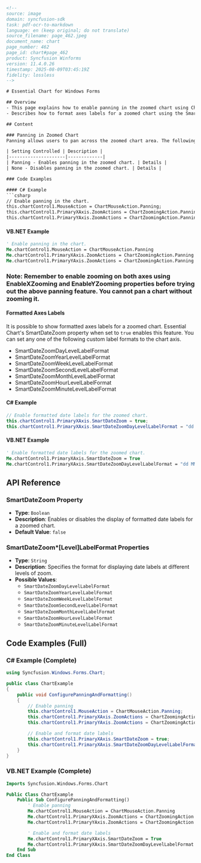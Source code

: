 ```html
<!--    
source: image
domain: syncfusion-sdk
task: pdf-ocr-to-markdown
language: en (keep original; do not translate)
source_filename: page_462.jpeg
document_name: chart
page_number: 462
page_id: chart#page_462
product: Syncfusion Winforms
version: 11.4.0.26
timestamp: 2025-08-09T03:45:19Z
fidelity: lossless
-->

# Essential Chart for Windows Forms

## Overview
- This page explains how to enable panning in the zoomed chart using ChartControl's mouse and axis properties.
- Describes how to format axes labels for a zoomed chart using the SmartDateZoom property.

## Content

### Panning in Zoomed Chart
Panning allows users to pan across the zoomed chart area. The following settings enable the panning feature:

| Setting Controlled | Description |
|---------------------|-------------|
| Panning - Enables panning in the zoomed chart. | Details |
| None - Disables panning in the zoomed chart. | Details |

### Code Examples

#### C# Example
```csharp
// Enable panning in the chart.
this.chartControl1.MouseAction = ChartMouseAction.Panning;
this.chartControl1.PrimaryXAxis.ZoomActions = ChartZoomingAction.Panning;
this.chartControl1.PrimaryYAxis.ZoomActions = ChartZoomingAction.Panning;
```

#### VB.NET Example
```vb
' Enable panning in the chart.
Me.chartControl1.MouseAction = ChartMouseAction.Panning
Me.chartControl1.PrimaryXAxis.ZoomActions = ChartZoomingAction.Panning
Me.chartControl1.PrimaryYAxis.ZoomActions = ChartZoomingAction.Panning
```

### Note: Remember to enable zooming on both axes using EnableXZooming and EnableYZooming properties before trying out the above panning feature. You cannot pan a chart without zooming it.

#### Formatted Axes Labels
It is possible to show formatted axes labels for a zoomed chart. Essential Chart's SmartDateZoom property when set to `true` enables this feature. You can set any one of the following custom label formats to the chart axis.

- SmartDateZoomDayLevelLabelFormat
- SmartDateZoomYearLevelLabelFormat
- SmartDateZoomWeekLevelLabelFormat
- SmartDateZoomSecondLevelLabelFormat
- SmartDateZoomMonthLevelLabelFormat
- SmartDateZoomHourLevelLabelFormat
- SmartDateZoomMinuteLevelLabelFormat

#### C# Example
```csharp
// Enable formatted date labels for the zoomed chart.
this.chartControl1.PrimaryXAxis.SmartDateZoom = true;
this.chartControl1.PrimaryXAxis.SmartDateZoomDayLevelLabelFormat = "dd MM/yy HH.00";
```

#### VB.NET Example
```vb
' Enable formatted date labels for the zoomed chart.
Me.chartControl1.PrimaryXAxis.SmartDateZoom = True
Me.chartControl1.PrimaryXAxis.SmartDateZoomDayLevelLabelFormat = "dd MM/yy HH.00"
```

## API Reference

### SmartDateZoom Property
- **Type**: `Boolean`
- **Description**: Enables or disables the display of formatted date labels for a zoomed chart.
- **Default Value**: `false`

### SmartDateZoom*[Level]LabelFormat Properties
- **Type**: `String`
- **Description**: Specifies the format for displaying date labels at different levels of zoom.
- **Possible Values**:
  - `SmartDateZoomDayLevelLabelFormat`
  - `SmartDateZoomYearLevelLabelFormat`
  - `SmartDateZoomWeekLevelLabelFormat`
  - `SmartDateZoomSecondLevelLabelFormat`
  - `SmartDateZoomMonthLevelLabelFormat`
  - `SmartDateZoomHourLevelLabelFormat`
  - `SmartDateZoomMinuteLevelLabelFormat`

## Code Examples (Full)

### C# Example (Complete)
```csharp
using Syncfusion.Windows.Forms.Chart;

public class ChartExample
{
    public void ConfigurePanningAndFormatting()
    {
        // Enable panning
        this.chartControl1.MouseAction = ChartMouseAction.Panning;
        this.chartControl1.PrimaryXAxis.ZoomActions = ChartZoomingAction.Panning;
        this.chartControl1.PrimaryYAxis.ZoomActions = ChartZoomingAction.Panning;

        // Enable and format date labels
        this.chartControl1.PrimaryXAxis.SmartDateZoom = true;
        this.chartControl1.PrimaryXAxis.SmartDateZoomDayLevelLabelFormat = "dd MM/yy HH.00";
    }
}
```

### VB.NET Example (Complete)
```vb
Imports Syncfusion.Windows.Forms.Chart

Public Class ChartExample
    Public Sub ConfigurePanningAndFormatting()
        ' Enable panning
        Me.chartControl1.MouseAction = ChartMouseAction.Panning
        Me.chartControl1.PrimaryXAxis.ZoomActions = ChartZoomingAction.Panning
        Me.chartControl1.PrimaryYAxis.ZoomActions = ChartZoomingAction.Panning

        ' Enable and format date labels
        Me.chartControl1.PrimaryXAxis.SmartDateZoom = True
        Me.chartControl1.PrimaryXAxis.SmartDateZoomDayLevelLabelFormat = "dd MM/yy HH.00"
    End Sub
End Class
```

<!-- tags: [Syncfusion, WinForms, Chart, ChartControl, Zoom, Pan, AxesLabels, LabelFormatting, SmartDateZoom] keywords: [zoomed chart, panning, ChartMouseAction, ChartZoomingAction, formatted labels, date labels, axis formatting, control] -->
```